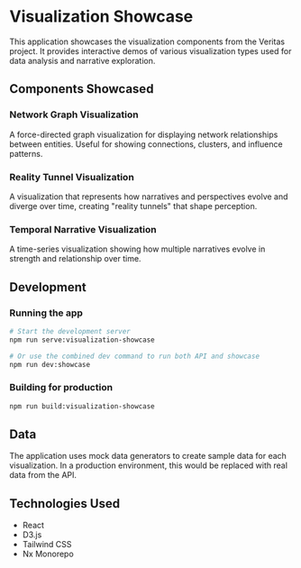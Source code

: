 # Visualization Showcase

This application showcases the visualization components from the Veritas project. It provides interactive demos of various visualization types used for data analysis and narrative exploration.

## Components Showcased

### Network Graph Visualization

A force-directed graph visualization for displaying network relationships between entities. Useful for showing connections, clusters, and influence patterns.

### Reality Tunnel Visualization

A visualization that represents how narratives and perspectives evolve and diverge over time, creating "reality tunnels" that shape perception.

### Temporal Narrative Visualization

A time-series visualization showing how multiple narratives evolve in strength and relationship over time.

## Development

### Running the app

```bash
# Start the development server
npm run serve:visualization-showcase

# Or use the combined dev command to run both API and showcase
npm run dev:showcase
```

### Building for production

```bash
npm run build:visualization-showcase
```

## Data

The application uses mock data generators to create sample data for each visualization. In a production environment, this would be replaced with real data from the API.

## Technologies Used

- React
- D3.js
- Tailwind CSS
- Nx Monorepo 